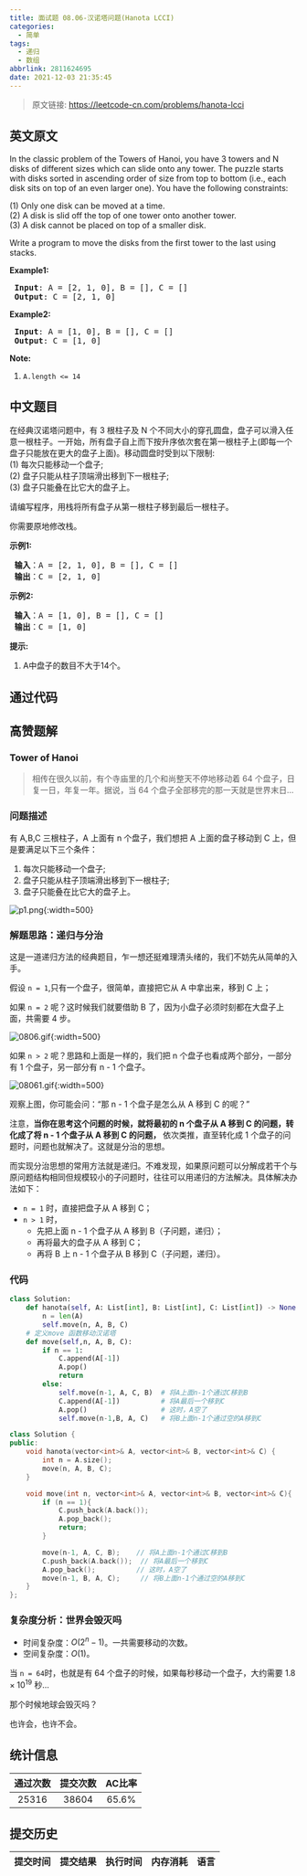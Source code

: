 ```yaml
---
title: 面试题 08.06-汉诺塔问题(Hanota LCCI)
categories:
  - 简单
tags:
  - 递归
  - 数组
abbrlink: 2811624695
date: 2021-12-03 21:35:45
---
```


> 原文链接: https://leetcode-cn.com/problems/hanota-lcci


## 英文原文
<div><p>In the classic problem of the Towers of Hanoi, you have 3 towers and N disks of different sizes which can slide onto any tower. The puzzle starts with disks sorted in ascending order of size from top to bottom (i.e., each disk sits on top of an even larger one). You have the following constraints:</p>

<p>(1) Only one disk can be moved at a time.<br />
(2) A disk is slid off the top of one tower onto another tower.<br />
(3) A disk cannot be placed on top of a smaller disk.</p>

<p>Write a program to move the disks from the first tower to the last using stacks.</p>

<p><strong>Example1:</strong></p>

<pre>
<strong> Input</strong>: A = [2, 1, 0], B = [], C = []
<strong> Output</strong>: C = [2, 1, 0]
</pre>

<p><strong>Example2:</strong></p>

<pre>
<strong> Input</strong>: A = [1, 0], B = [], C = []
<strong> Output</strong>: C = [1, 0]
</pre>

<p><strong>Note:</strong></p>

<ol>
	<li><code>A.length &lt;= 14</code></li>
</ol>
</div>

## 中文题目
<div><p>在经典汉诺塔问题中，有 3 根柱子及 N 个不同大小的穿孔圆盘，盘子可以滑入任意一根柱子。一开始，所有盘子自上而下按升序依次套在第一根柱子上(即每一个盘子只能放在更大的盘子上面)。移动圆盘时受到以下限制:<br>
(1) 每次只能移动一个盘子;<br>
(2) 盘子只能从柱子顶端滑出移到下一根柱子;<br>
(3) 盘子只能叠在比它大的盘子上。</p>

<p>请编写程序，用栈将所有盘子从第一根柱子移到最后一根柱子。</p>

<p>你需要原地修改栈。</p>

<p><strong>示例1:</strong></p>

<pre><strong> 输入</strong>：A = [2, 1, 0], B = [], C = []
<strong> 输出</strong>：C = [2, 1, 0]
</pre>

<p><strong>示例2:</strong></p>

<pre><strong> 输入</strong>：A = [1, 0], B = [], C = []
<strong> 输出</strong>：C = [1, 0]
</pre>

<p><strong>提示:</strong></p>

<ol>
	<li>A中盘子的数目不大于14个。</li>
</ol>
</div>

## 通过代码
<RecoDemo>
</RecoDemo>


## 高赞题解
### Tower of Hanoi

>相传在很久以前，有个寺庙里的几个和尚整天不停地移动着 64 个盘子，日复一日，年复一年。据说，当 64 个盘子全部移完的那一天就是世界末日...

### 问题描述
有 A,B,C 三根柱子，A 上面有 n 个盘子，我们想把 A 上面的盘子移动到 C 上，但是要满足以下三个条件：
1. 每次只能移动一个盘子;
2. 盘子只能从柱子顶端滑出移到下一根柱子;
3. 盘子只能叠在比它大的盘子上。

![p1.png](../images/hanota-lcci-0.png){:width=500}

### 解题思路：递归与分治
这是一道递归方法的经典题目，乍一想还挺难理清头绪的，我们不妨先从简单的入手。

假设 `n = 1`,只有一个盘子，很简单，直接把它从 A 中拿出来，移到 C 上；

如果 `n = 2` 呢？这时候我们就要借助 B 了，因为小盘子必须时刻都在大盘子上面，共需要 4 步。

![0806.gif](../images/hanota-lcci-1.gif){:width=500}


如果  `n > 2` 呢？思路和上面是一样的，我们把 n 个盘子也看成两个部分，一部分有 1 个盘子，另一部分有 n - 1 个盘子。

![08061.gif](../images/hanota-lcci-2.gif){:width=500}



观察上图，你可能会问：“那 n - 1 个盘子是怎么从 A 移到 C 的呢？”

注意，**当你在思考这个问题的时候，就将最初的 n 个盘子从 A 移到 C 的问题，转化成了将 n - 1 个盘子从 A 移到 C 的问题，** 依次类推，直至转化成 1 个盘子的问题时，问题也就解决了。这就是分治的思想。 

而实现分治思想的常用方法就是递归。不难发现，如果原问题可以分解成若干个与原问题结构相同但规模较小的子问题时，往往可以用递归的方法解决。具体解决办法如下：
- `n = 1` 时，直接把盘子从 A 移到 C；
- `n > 1` 时，
    - 先把上面 n - 1 个盘子从 A 移到 B（子问题，递归）；
    - 再将最大的盘子从 A 移到 C；
    - 再将 B 上 n - 1 个盘子从 B 移到 C（子问题，递归）。


### 代码

```python []
class Solution:
    def hanota(self, A: List[int], B: List[int], C: List[int]) -> None:
        n = len(A)
        self.move(n, A, B, C)
    # 定义move 函数移动汉诺塔
    def move(self,n, A, B, C):
        if n == 1:
            C.append(A[-1])
            A.pop()
            return 
        else:
            self.move(n-1, A, C, B)  # 将A上面n-1个通过C移到B
            C.append(A[-1])          # 将A最后一个移到C
            A.pop()                  # 这时，A空了
            self.move(n-1,B, A, C)   # 将B上面n-1个通过空的A移到C
```

```cpp []
class Solution {
public:
    void hanota(vector<int>& A, vector<int>& B, vector<int>& C) {
        int n = A.size();
        move(n, A, B, C);
    }

    void move(int n, vector<int>& A, vector<int>& B, vector<int>& C){
        if (n == 1){
            C.push_back(A.back());
            A.pop_back();
            return;
        }

        move(n-1, A, C, B);    // 将A上面n-1个通过C移到B
        C.push_back(A.back());  // 将A最后一个移到C
        A.pop_back();          // 这时，A空了
        move(n-1, B, A, C);     // 将B上面n-1个通过空的A移到C
    }
};
```

### 复杂度分析：世界会毁灭吗
- 时间复杂度：$O(2^n-1)$。一共需要移动的次数。
- 空间复杂度：$O(1)$。


当 `n = 64`时，也就是有 64 个盘子的时候，如果每秒移动一个盘子，大约需要 $1.8\times10^{19}$ 秒...

那个时候地球会毁灭吗？

也许会，也许不会。


## 统计信息
| 通过次数 | 提交次数 | AC比率 |
| :------: | :------: | :------: |
|    25316    |    38604    |   65.6%   |

## 提交历史
| 提交时间 | 提交结果 | 执行时间 |  内存消耗  | 语言 |
| :------: | :------: | :------: | :--------: | :--------: |
